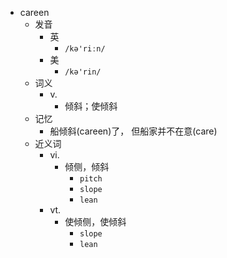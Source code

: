 - careen
  - 发音
    - 英
      - `/kə'riːn/`
    - 美
      - `/kə'rin/`
  - 词义
    - v.
      - 倾斜；使倾斜
  - 记忆
    - 船倾斜(careen)了， 但船家并不在意(care)
  - 近义词
    - vi.
      - 倾侧，倾斜
        - `pitch`
        - `slope`
        - `lean`
    - vt.
      - 使倾侧，使倾斜
        - `slope`
        - `lean`
